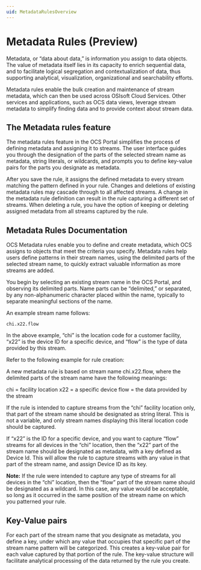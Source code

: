 ```yaml
---
uid: MetadataRulesOverview
---
```


# Metadata Rules (Preview)

Metadata, or “data about data,” is information you assign to data objects.  The value of metadata itself lies in its capacity to enrich sequential data, and to facilitate logical segregation and contextualization of data, thus supporting analytical, visualization, organizational and searchability efforts. 

Metadata rules enable the bulk creation and maintenance of stream metadata, which can then be used across OSIsoft Cloud Services. Other services and applications, such as OCS data views, leverage stream metadata to simplify finding data and to provide context about stream data.

## The Metadata rules feature
The metadata rules feature in the OCS Portal simplifies the process of defining metadata and assigning it to streams.  The user interface guides you through the designation of the parts of the selected stream name as metadata, string literals, or wildcards, and prompts you to define key-value pairs for the parts you designate as metadata.

After you save the rule, it assigns the defined metadata to every stream matching the pattern defined in your rule. Changes and deletions of existing metadata rules may cascade through to all affected streams.  A change in the metadata rule definition can result in the rule capturing a different set of streams. When deleting a rule, you have the option of keeping or deleting assigned metadata from all streams captured by the rule.

## Metadata Rules Documentation
OCS Metadata rules enable you to define and create metadata, which OCS assigns to objects that meet the criteria you specify. Metadata rules help users define patterns in their stream names, using the delimited parts of the selected stream name, to quickly extract valuable information as more streams are added. 

You begin by selecting an existing stream name in the OCS Portal, and observing its delimited parts.  Name parts can be “delimited,” or separated, by any non-alphanumeric character placed within the name, typically to separate meaningful sections of the name.  

An example stream name follows:

```
chi.x22.flow
```

In the above example, “chi” is the location code for a customer facility, “x22” is the device ID for a specific device, and “flow” is the type of data provided by this stream.

Refer to the following example for rule creation:

A new metadata rule is based on stream name chi.x22.flow, where the delimited parts of the stream name have the following meanings:

chi = facility location
x22 = a specific device
flow = the data provided by the stream

If the rule is intended to capture streams from the “chi” facility location only, that part of the stream name should be designated as string literal.  This is not a variable, and only stream names displaying this literal location code should be captured.

If “x22” is the ID for a specific device, and you want to capture “flow” streams for all devices in the “chi” location, then the “x22” part of the stream name should be designated as metadata, with a key defined as Device Id.  This will allow the rule to capture streams with any value in that part of the stream name, and assign Device ID as its key.

**Note:**	If the rule were intended to capture any type of streams for all devices in the “chi” location, then the “flow” part of the stream name should be designated as a wildcard.  In this case, any value would be acceptable, so long as it occurred in the same position of the stream name on which you patterned your rule.

## Key-Value pairs
For each part of the stream name that you designate as metadata, you define a key, under which any value that occupies that specific part of the stream name pattern will be categorized. This creates a key-value pair for each value captured by that portion of the rule.  The key-value structure will facilitate analytical processing of the data returned by the rule you create. 

